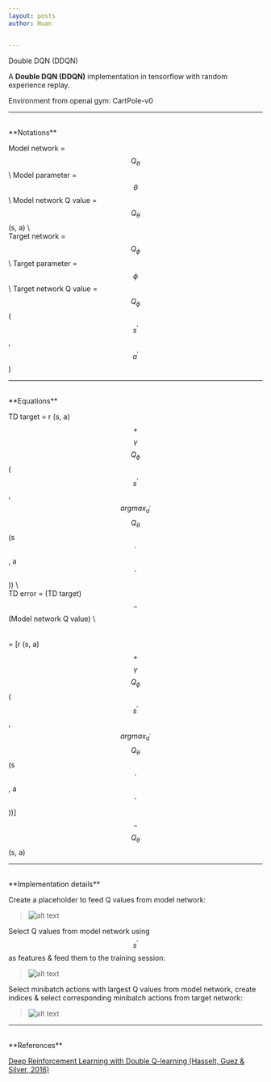 ```yaml
---
layout: posts
author: Huan


---
```

Double DQN (DDQN)

A **Double DQN (DDQN)** implementation in tensorflow with random experience replay.

Environment from openai gym: CartPole-v0

---
<br>
**Notations**

Model network = $$Q_{\theta}$$ \\
Model parameter = $$\theta$$ \\
Model network Q value = $$Q_{\theta}$$ (s, a) \\
<br>
Target network = $$Q_{\phi}$$ \\
Target parameter = $$\phi$$ \\
Target network Q value = $$Q_{\phi}$$ ($$s^{'}$$, $$a^{'}$$)

---
<br>
**Equations**

TD target = r (s, a) $$+$$ $$\gamma$$ $$Q_{\phi}$$ ($$s^{'}$$, $$argmax_{a^{'}}$$ $$Q_{\theta}$$ (s$$^{'}$$, a$$^{'}$$)) \\
<br>
TD  error = (TD target) $$-$$ (Model network Q value) \\
$$\hspace{26pt}$$
= [r (s, a) $$+$$ $$\gamma$$ $$Q_{\phi}$$ ($$s^{'}$$, $$argmax_{a^{'}}$$ $$Q_{\theta}$$ (s$$^{'}$$, a$$^{'}$$))] $$-$$ $$Q_{\theta}$$ (s, a)

---
<br>
**Implementation details**

Create a placeholder to feed Q values from model network:
>![alt text](https://drive.google.com/uc?export=view&id=1CcZVw82JRQRWYmTFFN9PvLKjd4b5BOAF)

Select Q values from model network using $$s^{'}$$ as features & feed them to the training session:
>![alt text](https://drive.google.com/uc?export=view&id=15uOc3uOz83V76X5s3PmgzzVWYJkkwR0Z)

Select minibatch actions with largest Q values from model network, create indices & select corresponding minibatch actions from target network:
>![alt text](https://drive.google.com/uc?export=view&id=1YelpKjS68nPBWtg8oeLiZV4mpzkmTPT_)

---
<br>
**References**

[Deep Reinforcement Learning with Double Q-learning
(Hasselt, Guez & Silver, 2016)](https://arxiv.org/pdf/1509.06461.pdf)
